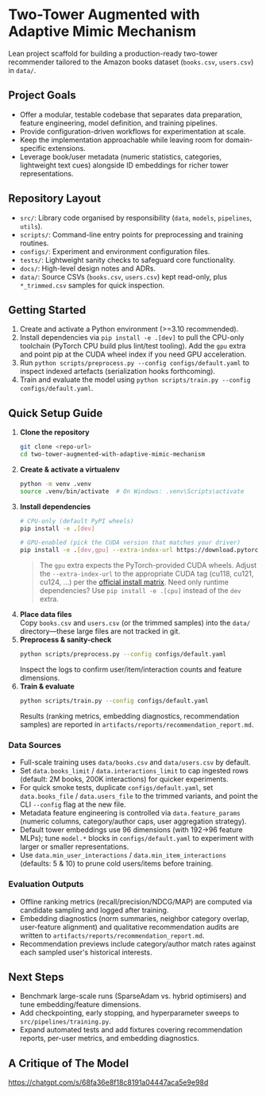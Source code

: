 # Two-Tower Augmented with Adaptive Mimic Mechanism

Lean project scaffold for building a production-ready two-tower recommender tailored to the Amazon books dataset (`books.csv`, `users.csv`) in `data/`.

## Project Goals
- Offer a modular, testable codebase that separates data preparation, feature engineering, model definition, and training pipelines.
- Provide configuration-driven workflows for experimentation at scale.
- Keep the implementation approachable while leaving room for domain-specific extensions.
- Leverage book/user metadata (numeric statistics, categories, lightweight text cues) alongside ID embeddings for richer tower representations.

## Repository Layout
- `src/`: Library code organised by responsibility (`data`, `models`, `pipelines`, `utils`).
- `scripts/`: Command-line entry points for preprocessing and training routines.
- `configs/`: Experiment and environment configuration files.
- `tests/`: Lightweight sanity checks to safeguard core functionality.
- `docs/`: High-level design notes and ADRs.
- `data/`: Source CSVs (`books.csv`, `users.csv`) kept read-only, plus `*_trimmed.csv` samples for quick inspection.

## Getting Started
1. Create and activate a Python environment (>=3.10 recommended).
2. Install dependencies via `pip install -e .[dev]` to pull the CPU-only toolchain (PyTorch CPU build plus lint/test tooling). Add the `gpu` extra and point pip at the CUDA wheel index if you need GPU acceleration.
3. Run `python scripts/preprocess.py --config configs/default.yaml` to inspect indexed artefacts (serialization hooks forthcoming).
4. Train and evaluate the model using `python scripts/train.py --config configs/default.yaml`.

## Quick Setup Guide
1. **Clone the repository**
   ```bash
   git clone <repo-url>
   cd two-tower-augmented-with-adaptive-mimic-mechanism
   ```
2. **Create & activate a virtualenv**
   ```bash
   python -m venv .venv
   source .venv/bin/activate  # On Windows: .venv\Scripts\activate
   ```
3. **Install dependencies**
   ```bash
   # CPU-only (default PyPI wheels)
   pip install -e .[dev]

   # GPU-enabled (pick the CUDA version that matches your driver)
   pip install -e .[dev,gpu] --extra-index-url https://download.pytorch.org/whl/cu121
   ```
   > The `gpu` extra expects the PyTorch-provided CUDA wheels. Adjust the `--extra-index-url` to the appropriate CUDA tag (cu118, cu121, cu124, ...) per the [official install matrix](https://pytorch.org/get-started/locally/).
   > Need only runtime dependencies? Use `pip install -e .[cpu]` instead of the `dev` extra.
4. **Place data files**  
   Copy `books.csv` and `users.csv` (or the trimmed samples) into the `data/` directory—these large files are not tracked in git.
5. **Preprocess & sanity-check**
   ```bash
   python scripts/preprocess.py --config configs/default.yaml
   ```
   Inspect the logs to confirm user/item/interaction counts and feature dimensions.
6. **Train & evaluate**
   ```bash
   python scripts/train.py --config configs/default.yaml
   ```
   Results (ranking metrics, embedding diagnostics, recommendation samples) are reported in `artifacts/reports/recommendation_report.md`.

### Data Sources
- Full-scale training uses `data/books.csv` and `data/users.csv` by default.
- Set `data.books_limit` / `data.interactions_limit` to cap ingested rows (default: 2M books, 200K interactions) for quicker experiments.
- For quick smoke tests, duplicate `configs/default.yaml`, set `data.books_file` / `data.users_file` to the trimmed variants, and point the CLI `--config` flag at the new file.
- Metadata feature engineering is controlled via `data.feature_params` (numeric columns, category/author caps, user aggregation strategy).
- Default tower embeddings use 96 dimensions (with 192→96 feature MLPs); tune `model.*` blocks in `configs/default.yaml` to experiment with larger or smaller representations.
- Use `data.min_user_interactions` / `data.min_item_interactions` (defaults: 5 & 10) to prune cold users/items before training.

### Evaluation Outputs
- Offline ranking metrics (recall/precision/NDCG/MAP) are computed via candidate sampling and logged after training.
- Embedding diagnostics (norm summaries, neighbor category overlap, user-feature alignment) and qualitative recommendation audits are written to `artifacts/reports/recommendation_report.md`.
- Recommendation previews include category/author match rates against each sampled user's historical interests.

## Next Steps
- Benchmark large-scale runs (SparseAdam vs. hybrid optimisers) and tune embedding/feature dimensions.
- Add checkpointing, early stopping, and hyperparameter sweeps to `src/pipelines/training.py`.
- Expand automated tests and add fixtures covering recommendation reports, per-user metrics, and embedding diagnostics.

## A Critique of The Model
https://chatgpt.com/s/68fa36e8f18c8191a04447aca5e9e98d
